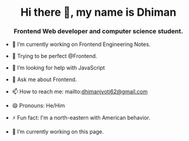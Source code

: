 <h1 align="center"> Hi there 👋, my name is Dhiman</h1>
<h3 align="center"> Frontend Web developer and computer science student.</h3>


- 🔭 I’m currently working on Frontend Engineering Notes.
- 🌱 Trying to be perfect @Frontend.
- 🤔 I’m looking for help with JavaScript
- 💬 Ask me about Frontend.
- 📫 How to reach me: mailto:dhimanjyoti62@gmail.com
- 😄 Pronouns: He/Him
- ⚡ Fun fact: I'm a north-eastern with American behavior.

- 🔭 I’m currently working on this page. 



